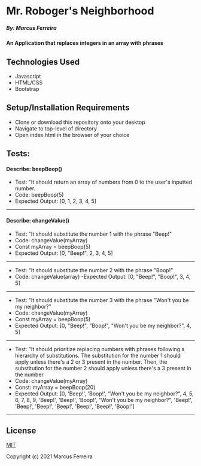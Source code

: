 # Mr. Roboger's Neighborhood

##### By: Marcus Ferreira

#### An Application that replaces integers in an array with phrases

## Technologies Used

* Javascript
* HTML/CSS
* Bootstrap

## Setup/Installation Requirements

* Clone or download this repository onto your desktop
* Navigate to top-level of directory
* Open index.html in the browser of your choice

## Tests:

#### Describe: beepBoop()

- Test: "It should return an array of numbers from 0 to the user's inputted number.
- Code: beepBoop(5)
- Expected Output: [0, 1, 2, 3, 4, 5]
---
#### Describe: changeValue()

- Test: "It should substitute the number 1 with the phrase "Beep!"
- Code: changeValue(myArray)
- Const myArray = beepBoop(5)
- Expected Output: [0, "Beep!", 2, 3, 4, 5]
---
- Test: "It should substitute the number 2 with the phrase "Boop!"
- Code: changeValue(array)
-Expected Output: [0, "Beep!", "Boop!", 3, 4, 5]
---
- Test: "It should substitute the number 3 with the phrase "Won't you be my neighbor?"
- Code: changeValue(myArray)
- Const myArray = beepBoop(5)
- Expected Output: [0, "Beep!", "Boop!", "Won't you be my neighbor?", 4, 5]
---
- Test: "It should prioritize replacing numbers with phrases following a hierarchy of substitutions. The substitution for the number 1 should apply unless there's a 2 or 3 present in the number. Then, the substitution for the number 2 should apply unless there's a 3 present in the number.
- Code: changeValue(myArray)
- Const: myArray = beepBoop(20)
- Expected Output: [0, 'Beep!', 'Boop!', "Won't you be my neighbor?", 4, 5, 6, 7, 8, 9, 'Beep!', 'Beep!', 'Boop!', "Won't you be my neighbor?", 'Beep!', 'Beep!', 'Beep!', 'Beep!', 'Beep!', 'Beep!', 'Boop!']
---

## License

[MIT](https://opensource.org/licenses/MIT)


Copyright (c) 2021 Marcus Ferreira